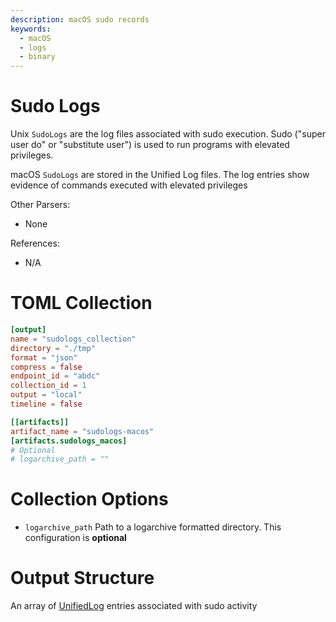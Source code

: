 ```yaml
---
description: macOS sudo records
keywords:
  - macOS
  - logs
  - binary
---
```


# Sudo Logs

Unix `SudoLogs` are the log files associated with sudo execution. Sudo ("super
user do" or "substitute user") is used to run programs with elevated privileges.

macOS `SudoLogs` are stored in the Unified Log files. The log entries show
evidence of commands executed with elevated privileges

Other Parsers:

- None

References:

- N/A

# TOML Collection

```toml
[output]
name = "sudologs_collection"
directory = "./tmp"
format = "json"
compress = false
endpoint_id = "abdc"
collection_id = 1
output = "local"
timeline = false

[[artifacts]]
artifact_name = "sudologs-macos"
[artifacts.sudologs_macos]
# Optional
# logarchive_path = ""
```

# Collection Options

- `logarchive_path` Path to a logarchive formatted directory. This configuration
  is **optional**

# Output Structure

An array of [UnifiedLog](./unifiedlogs.md) entries associated with sudo activity
